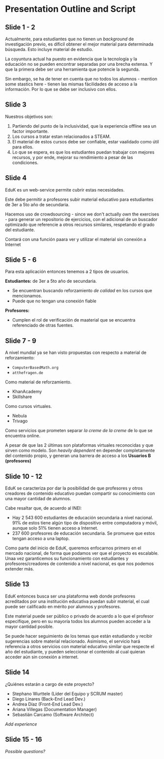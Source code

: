 # Presentation Outline and Script

## Slide 1 - 2

Actualmente, para estudiantes que no tienen un *background* de investigación previo, es díficil obtener el mejor material para determinada búsqueda. Esto incluye material de estudio.

La coyuntura actual ha puesto en evidencia que la tecnología y la educación no se pueden encontrar separadas por una brecha extensa. Y que la primera debe ser una herramienta que potencie la segunda.

Sin embargo, se ha de tener en cuenta que no todos los alumnos - mention some stastics here - tienen las mismas fácilidades de acceso a la información. Por lo que se debe ser inclusivo con ellos.  

## Slide 3

Nuestros objetivos son:

1. Partiendo del punto de la inclusividad, que la experiencia offline sea un factor importante.
2. Los cursos a tratar estan relacionados a STEAM.
3. El material de estos cursos debe ser confiable, estar vaalidado como útil para ellos.
4. Lo que se espera, es que los estudiantes puedan trabajar con mejores recursos, y por ende, mejorar su rendimiento a pesar de las condiciones.

## Slide 4

EduK es un web-service permite cubrir estas necesidades. 

Este debe permitir a profesores subir material educativo para estudiantes de 3er a 5to año de secundaria. 

Hacemos uso de crowdsourcing - since we don't actually *own* the exercises - para generar un repositorio de ejercicios, con el adicional de un buscador optimizado que referencie a otros recursos similares, respetando el grado del estudiante. 

Contará con una función paara ver y utilizar el material sin conexión a Internet

## Slide 5 - 6

Para esta aplicación entonces tenemos a 2 tipos de usuarios.

**Estudiantes:** de 3er a 5to año de secundaria.

* Se encuentran buscando reforzamiento *de calidad* en los cursos que mencionamos.
* Puede que no tengan una conexión fiable

**Profesores:**

* Cumplen el rol de verificación de maaterial que se encuentra referenciado de otras fuentes.

## Slide 7 - 9

A nivel mundial ya se han visto propuestas con respecto a material de reforzamiento:

* `ComputerBasedMath.org`
* `atthefragen.de`

Como material de reforzamiento.

* KhanAcademy
* Skillshare

Como cursos virtuales.

* Nebula
* Trivago

Como servicios que prometen separar *la creme de la creme* de lo que se encuentra online.

A pesar de que las 2 últimas son plataformas virtuales reconocidas y que sirven como modelo. Son *heavily dependent* en depender completamente del contenido propio, y generan una barrera de acceso a los **Usuarios B (profesores)**

## Slide 10 - 12

EduK se caracteriza por dar la posibilidad de que profesores y otros creadores de contenido educativo puedan compartir su conocimiento con una mayor cantidad de alumnos. 

Cabe resaltar que, de acuerdo al INEI:

* Hay 2 543 600 estudiantes de educación secundaria a nivel nacional. 91% de estos tiene algún tipo de dispositivo entre computadora y móvil, aunque solo 51% tienen acceso a Internet.
* 237 600 profesores de educación secundaria. Se promueve que estos tengan acceso a una laptop.

Como parte del inicio de EduK, queremos enfocarnos primero en el mercado nacional, de forma que podamos ver que el proyecto es escalable. Unaa vez garanticemos su funcionamiento con estudiantes y profesores/creadores de contenido a nivel nacional, es que nos podemos extender más.

## Slide 13

EduK entonces busca ser una plataforma web donde profesores acreditados por una institución educativa puedan subir material, el cual puede ser calificado en mérito por alumnos y profesores. 

Este material puede ser público o privado de acuerdo a lo que el profesor especifíque, pero en su mayoría todos los alumnos pueden acceder a la mayor cantidad posible.

Se puede hacer seguimiento de los temas que están estudiando y recibir sugerencias sobre material relacionado. Asimismo, el servicio hará referencia a otros servicios con material educativo similar que respecte el año del estudiante, y pueden seleccionar el contenido al cual quieran acceder aún sin conexión a internet.

## Slide 14

¿Quiénes estarán a cargo de este proyecto?

* Stephano Wurttele (Líder del Equipo y SCRUM master)
* Diego Linares (Back-End Lead Dev.)
* Andrea Díaz (Front-End Lead Dev.)
* Ariana Villegas (Documentation Manager)
* Sebastián Carcamo (Software Architect)

*Add experience*

## Slide 15 - 16

*Possible questions?*
